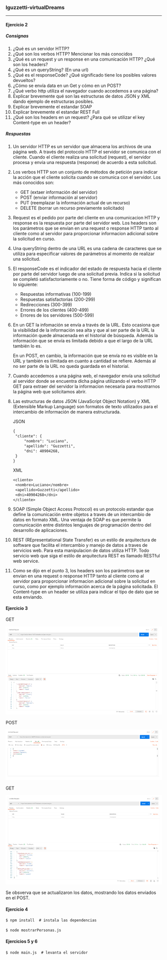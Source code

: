 ### lguzzetti-virtualDreams

------------------

#### Ejercicio 2

##### Consignas

1. ¿Qué es un servidor HTTP?
2. ¿Qué son los verbos HTTP? Mencionar los más conocidos
3. ¿Qué es un request y un response en una comunicación HTTP? ¿Qué son los headers?
4. ¿Qué es un queryString? (En una url)
5. ¿Qué es el responseCode? ¿Qué significado tiene los posibles valores devueltos?
6. ¿Cómo se envía data en un Get y cómo en un POST?
7. ¿Qué verbo http utiliza el navegador cuando accedemos a una página?
8. Explicar brevemente qué son las estructuras de datos JSON y XML dando ejemplo de estructuras posibles.
9. Explicar brevemente el estandar SOAP
10. Explicar brevemente el estandar REST Full
11. ¿Qué son los headers en un request? ¿Para qué se utilizar el key Content-type en un header?

##### Respuestas

1. Un servidor HTTP es un servidor que almacena los archivos de una página web. A través del protocolo HTTP el servidor se comunica con el cliente. Cuando el cliente realiza una solicitud (request), el servidor procesa y envia una respuesta (response) de acuerdo a esta solicitud.
   

2. Los verbos HTTP son un conjunto de métodos de petición para indicar la acción que el cliente solicita cuando se comunica con el servidor. Los más conocidos son:

   * GET (extaer información del servidor)
   * POST (enviar información al servidor)
   * PUT (reemplazar la información actual de un recurso)
   * DELETE (borrar un recurso previamente solicitado)
     

3. Request es el pedido por parte del cliente en una comunicacion HTTP y response es la respuesta por parte del servidor web. Los headers son los parámetros que se envian en una request o response HTTP tanto al cliente como al servidor para proporcionar informacion adicional sobre la solicitud en curso.
   

4. Una queryString dentro de una URL es una cadena de caracteres que se utiliza para especificar valores de parámetros al momento de realizar una solicitud.
   

5. El responseCode es el indicador del estado de respuesta hacia el cliente por parte del servidor luego de una solicitud previa. Indica si la solicitud se completó satisfactoriamente o no. Tiene forma de código y significan lo siguiente:
   

   * Respuestas informativas (100-199)
   * Respuestas satisfactorias (200-299)
   * Redirecciones (300-399)
   * Errores de los clientes (400-499)
   * Errores de los servidores (500-599)
     

6. En un GET la infomación se envía a través de la URL. Esto ocasiona que la visibilidad de la información sea alta y que al ser parte de la URL la información quede almacenada en el historial de búsqueda. Además la información que se envía es limitada debido a que el largo de la URL también lo es.

   En un POST, en cambio, la información que se envía no es visible en la URL y también es ilimitada en cuanto a cantidad se refiere. Además al no ser parte de la URL no queda guardada en el historial.

   

7. Cuando accedemos a una página web, el navegador envía una solicitud al servidor donde se encuentra dicha página utilizando el verbo HTTP GET para extraer del servidor la informacion necesaria para mostrarnos la página web que solicitamos abrir.
   

8. Las estructuras de datos JSON (JavaScript Object Notation) y XML (Extensible Markup Language) son formatos de texto utilizados para el intercambio de información de manera estructurada.

   JSON

   ```
   {
   	"cliente": {
   		"nombre": "Luciano",
   		"apellido": "Guzzetti",
   		"dni": 40904268,
   	}
   }
   ```

   XML

   ```
   <cliente>
   	<nombre>Luciano</nombre>
   	<apellido>Guzzetti</apellido>
   	<dni>40904268</dni>
   </cliente>
   ```

   

9. SOAP (Simple Object Access Protocol) es un protocolo estandar que define la comunicación entre objetos a traves de un intercambio de datos en formato XML. Una ventaja de SOAP es que permite la comunicación entre distintos lenguajes de programación dentro del desarrollo de aplicaciones.
   

10. REST (REpresentational State Transfer) es un estilo de arquitectura de software que facilita el intercambio y manejo de datos a traves de servicios web. Para esta manipulacion de datos utiliza HTTP. Todo servicio web que siga el estilo de arquitectura REST es llamado RESTful web service.
    

11. Como se dijo en el punto 3, los headers son los parámetros que se envian en una request o response HTTP tanto al cliente como al servidor para proporcionar informacion adicional sobre la solicitud en curso, como por ejemplo información acerca de la página solicitada. El Content-type en un header se utiliza para indicar el tipo de dato que se esta enviando.

    

#### Ejercicio 3

GET

![](GET1.png)

POST

![](POST.png)

GET

![](GET2.png)

Se obsverva que se actualizaron los datos, mostrando los datos enviados en el POST.

#### Ejercicio 4

```
$ npm install  # instala las dependencias

$ node mostrarPersonas.js
```

#### Ejercicios 5 y 6

```
$ node main.js  # levanta el servidor
```

